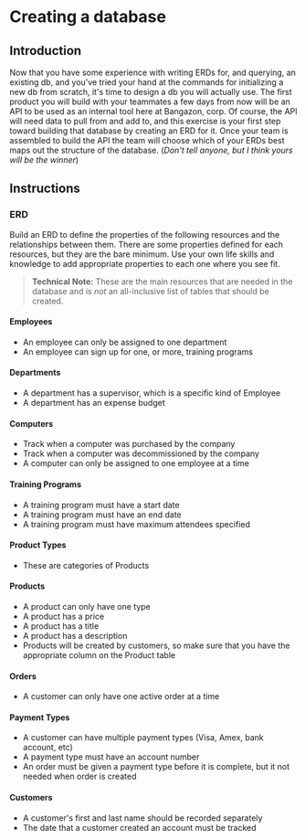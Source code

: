 # Creating a database

## Introduction
Now that you have some experience with writing ERDs for, and querying, an existing db, and you've tried your hand at the commands for initializing a new db from scratch, it's time to design a db you will actually use. The first product you will build with your teammates a few days from now will be an API to be used as an internal tool here at Bangazon, corp. Of course, the API will need data to pull from and add to, and this exercise is your first step toward building that database by creating an ERD for it. Once your team is assembled to build the API the team will choose which of your ERDs best maps out the structure of the database. (_Don't tell anyone, but I think yours will be the winner_)

## Instructions
### ERD

Build an ERD to define the properties of the following resources and the relationships between them. There are some properties defined for each resources, but they are the bare minimum. Use your own life skills and knowledge to add appropriate properties to each one where you see fit.

> **Technical Note:** These are the main resources that are needed in the database and is *not* an all-inclusive list of tables that should be created.

#### Employees
* An employee can only be assigned to one department
* An employee can sign up for one, or more, training programs

#### Departments
* A department has a supervisor, which is a specific kind of Employee
* A department has an expense budget

#### Computers
* Track when a computer was purchased by the company
* Track when a computer was decommissioned by the company
* A computer can only be assigned to one employee at a time

#### Training Programs
* A training program must have a start date
* A training program must have an end date
* A training program must have maximum attendees specified

#### Product Types
* These are categories of Products

#### Products
* A product can only have one type
* A product has a price
* A product has a title
* A product has a description
* Products will be created by customers, so make sure that you have the appropriate column on the Product table

#### Orders
* A customer can only have one active order at a time

#### Payment Types
* A customer can have multiple payment types (Visa, Amex, bank account, etc)
* A payment type must have an account number
* An order must be given a payment type before it is complete, but it not needed when order is created

#### Customers
* A customer's first and last name should be recorded separately
* The date that a customer created an account must be tracked
